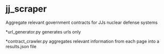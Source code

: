 # jj_scraper
Aggregate relevant government contracts for JJs nuclear defense systems

*url_generator.py generates urls only

*contract_crawler.py aggregates relevant information from each page into a results.json file
